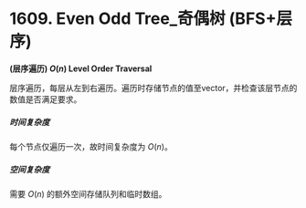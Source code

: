 # 1609. Even Odd Tree_奇偶树 (BFS+层序)



**(层序遍历) $O(n)$ Level Order Traversal**

层序遍历，每层从左到右遍历。遍历时存储节点的值至vector，并检查该层节点的数值是否满足要求。

##### 时间复杂度

每个节点仅遍历一次，故时间复杂度为 $O(n)$。

##### 空间复杂度

需要 $O(n)$ 的额外空间存储队列和临时数组。